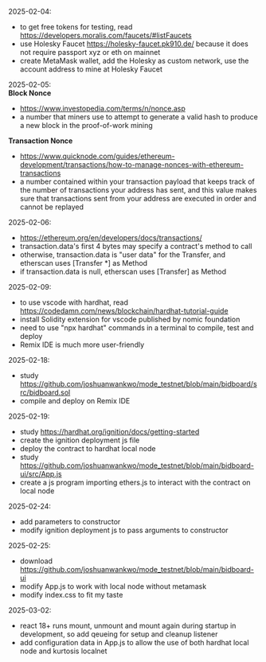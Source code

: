 2025-02-04: 
- to get free tokens for testing, read https://developers.moralis.com/faucets/#listFaucets
- use Holesky Faucet https://holesky-faucet.pk910.de/ because it does not require passport xyz or eth on mainnet
- create MetaMask wallet, add the Holesky as custom network, use the account address to mine at Holesky Faucet

2025-02-05:  \
**Block Nonce**
- https://www.investopedia.com/terms/n/nonce.asp
- a number that miners use to attempt to generate a valid hash to produce a new block in the proof-of-work mining

**Transaction Nonce**
- https://www.quicknode.com/guides/ethereum-development/transactions/how-to-manage-nonces-with-ethereum-transactions
- a number contained within your transaction payload that keeps track of the number of transactions your address has sent, and this value makes sure that transactions sent from your address are executed in order and cannot be replayed

2025-02-06: 
- https://ethereum.org/en/developers/docs/transactions/
- transaction.data's first 4 bytes may specify a contract's method to call
- otherwise, transaction.data is "user data" for the Transfer, and etherscan uses [Transfer *] as Method
- if transaction.data is null, etherscan uses [Transfer] as Method

2025-02-09:
- to use vscode with hardhat, read https://codedamn.com/news/blockchain/hardhat-tutorial-guide
- install Solidity extension for vscode published by nomic foundation
- need to use "npx hardhat" commands in a terminal to compile, test and deploy
- Remix IDE is much more user-friendly

2025-02-18:
- study https://github.com/joshuanwankwo/mode_testnet/blob/main/bidboard/src/bidboard.sol
- compile and deploy on Remix IDE

2025-02-19:
- study https://hardhat.org/ignition/docs/getting-started
- create the ignition deployment js file
- deploy the contract to hardhat local node
- study https://github.com/joshuanwankwo/mode_testnet/blob/main/bidboard-ui/src/App.js
- create a js program importing ethers.js to interact with the contract on local node

2025-02-24:
- add parameters to constructor
- modify ignition deployment js to pass arguments to constructor

2025-02-25:
- download https://github.com/joshuanwankwo/mode_testnet/blob/main/bidboard-ui
- modify App.js to work with local node without metamask
- modify index.css to fit my taste

2025-03-02:
- react 18+ runs mount, unmount and mount again during startup in development, so add qeueing for setup and cleanup listener
- add configuration data in App.js to allow the use of both hardhat local node and kurtosis localnet
